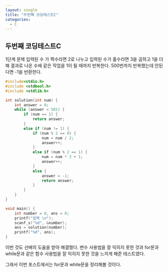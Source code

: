 ```yaml
---
layout: single
title: "두번째 코딩테스트C"
categories:
  - C
---
```


## 두번째 코딩테스트C

1단계
문제 입력된 수 가 짝수라면 2로 나누고 입력된 수가 홀수라면 3을 곱하고 1을 더해 결과로 나온 수에 같은 작업을 1이 될 때까지 반복한다. 
500번까지 반복했는데 안된다면 -1을 반환한다.

```c
#include<stdio.h>
#include <stdbool.h>
#include <stdlib.h>

int solution(int num) {
    int answer = 0;
    while (answer < 501) {
        if (num == 1) {
            return answer;
        }
        else if (num != 1) {
            if (num % 2 == 0) {
                num = num / 2;
                answer++;
            }
            else if (num % 2 == 1) {
                num = num * 3 + 1;
                answer++;
            }
            else {
                answer = -1;
                return answer;
            }
        }
    }
}

void main() {
    int number = 0, ans = 0;
    printf("입력 \n");
    scanf_s("%d", &number);
    ans = solution(number);
    printf("%d", ans);
}
```
이번 것도 선배의 도움을 받아 해결했다.
변수 사용법을 잘 익히지 못한 것과 
for문과 while문과 같은 함수 사용법을 잘 익히지 못한 것을 
느끼게 해준 테스트였다.

그래서 이번 포스트에서는
for문과 while문을 정리해볼 것이다.
